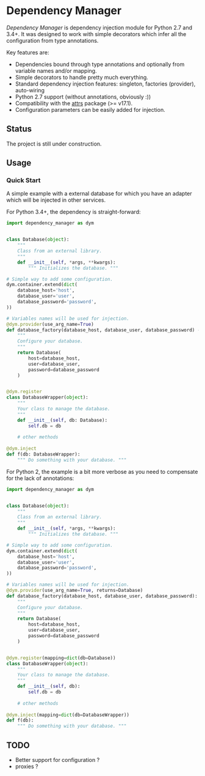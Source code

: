 Dependency Manager
==================

*Dependency Manager* is dependency injection module for Python 2.7 and 3.4+. It
was designed to work with simple decorators which infer all the configuration 
from type annotations.

Key features are:
- Dependencies bound through type annotations and optionally from variable 
names and/or mapping.
- Simple decorators to handle pretty much everything.
- Standard dependency injection features: singleton, factories (provider), 
auto-wiring
- Python 2.7 support (without annotations, obviously :))
- Compatibility with the [attrs](http://www.attrs.org/en/stable/) package (>= v17.1).
- Configuration parameters can be easily added for injection.


Status
------

The project is still under construction.


Usage
-----

### Quick Start

A simple example with a external database for which you have an adapter which
will be injected in other services.

For Python 3.4+, the dependency is straight-forward:

```python
import dependency_manager as dym


class Database(object):
    """
    Class from an external library.
    """
    def __init__(self, *args, **kwargs):
        """ Initializes the database. """

# Simple way to add some configuration.
dym.container.extend(dict(
    database_host='host',
    database_user='user',
    database_password='password',
))

# Variables names will be used for injection.
@dym.provider(use_arg_name=True)
def database_factory(database_host, database_user, database_password) -> Database:
    """
    Configure your database.
    """
    return Database(
        host=database_host,
        user=database_user,
        password=database_password
    )


@dym.register
class DatabaseWrapper(object):
    """
    Your class to manage the database.
    """
    def __init__(self, db: Database):
        self.db = db
    
    # other methods
    
@dym.inject
def f(db: DatabaseWrapper):
    """ Do something with your database. """    
```

For Python 2, the example is a bit more verbose as you need to compensate for 
the lack of annotations:

```python
import dependency_manager as dym


class Database(object):
    """
    Class from an external library.
    """
    def __init__(self, *args, **kwargs):
        """ Initializes the database. """

# Simple way to add some configuration.
dym.container.extend(dict(
    database_host='host',
    database_user='user',
    database_password='password',
))

# Variables names will be used for injection.
@dym.provider(use_arg_name=True, returns=Database)
def database_factory(database_host, database_user, database_password):
    """
    Configure your database.
    """
    return Database(
        host=database_host,
        user=database_user,
        password=database_password
    )


@dym.register(mapping=dict(db=Database))
class DatabaseWrapper(object):
    """
    Your class to manage the database.
    """
    def __init__(self, db):
        self.db = db
    
    # other methods
    
@dym.inject(mapping=dict(db=DatabaseWrapper))
def f(db):
    """ Do something with your database. """      
```


TODO
------

- Better support for configuration ?
- proxies ?
